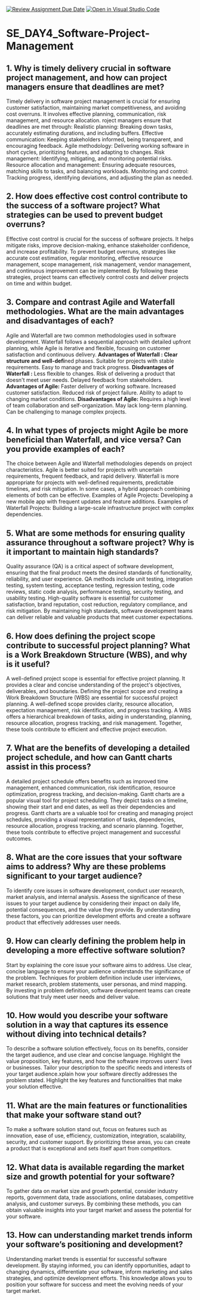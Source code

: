 [![Review Assignment Due Date](https://classroom.github.com/assets/deadline-readme-button-22041afd0340ce965d47ae6ef1cefeee28c7c493a6346c4f15d667ab976d596c.svg)](https://classroom.github.com/a/9pw6JKcu)
[![Open in Visual Studio Code](https://classroom.github.com/assets/open-in-vscode-2e0aaae1b6195c2367325f4f02e2d04e9abb55f0b24a779b69b11b9e10269abc.svg)](https://classroom.github.com/online_ide?assignment_repo_id=15691446&assignment_repo_type=AssignmentRepo)
# SE_DAY4_Software-Project-Management
## 1. Why is timely delivery crucial in software project management, and how can project managers ensure that deadlines are met?
Timely delivery in software project management is crucial for ensuring customer satisfaction, maintaining market competitiveness, and avoiding cost overruns. It involves effective planning, communication, risk management, and resource allocation.
roject managers ensure that deadlines are met through:
Realistic planning: Breaking down tasks, accurately estimating durations, and including buffers.
Effective communication: Keeping stakeholders informed, being transparent, and encouraging feedback.
Agile methodology: Delivering working software in short cycles, prioritizing features, and adapting to changes.
Risk management: Identifying, mitigating, and monitoring potential risks.
Resource allocation and management: Ensuring adequate resources, matching skills to tasks, and balancing workloads.
Monitoring and control: Tracking progress, identifying deviations, and adjusting the plan as needed.
## 2. How does effective cost control contribute to the success of a software project? What strategies can be used to prevent budget overruns?
Effective cost control is crucial for the success of software projects. It helps mitigate risks, improve decision-making, enhance stakeholder confidence, and increase profitability. To prevent budget overruns, strategies like accurate cost estimation, regular monitoring, effective resource management, scope management, risk management, vendor management, and continuous improvement can be implemented. By following these strategies, project teams can effectively control costs and deliver projects on time and within budget.
## 3. Compare and contrast Agile and Waterfall methodologies. What are the main advantages and disadvantages of each?
Agile and Waterfall are two common methodologies used in software development. 
Waterfall follows a sequential approach with detailed upfront planning, while Agile is iterative and flexible, focusing on customer satisfaction and continuous delivery.
**Advantages of Waterfall :
Clear structure and well-defi**ned phases.
Suitable for projects with stable requirements.
Easy to manage and track progress.
**Disdvantages of Waterfall :**
Less flexible to changes.
Risk of delivering a product that doesn't meet user needs.
Delayed feedback from stakeholders.
**Advantages of Agile:**
Faster delivery of working software.
Increased customer satisfaction.
Reduced risk of project failure.
Ability to adapt to changing market conditions.
**Disadvantages of Agile:**
Requires a high level of team collaboration and self-organization.
May lack long-term planning.
Can be challenging to manage complex projects.
## 4. In what types of projects might Agile be more beneficial than Waterfall, and vice versa? Can you provide examples of each?
The choice between Agile and Waterfall methodologies depends on project characteristics. Agile is better suited for projects with uncertain requirements, frequent feedback, and rapid delivery. Waterfall is more appropriate for projects with well-defined requirements, predictable timelines, and risk mitigation. In some cases, a hybrid approach combining elements of both can be effective.
Examples of Agile Projects: Developing a new mobile app with frequent updates and feature additions.
Examples of Waterfall Projects: Building a large-scale infrastructure project with complex dependencies.
## 5. What are some methods for ensuring quality assurance throughout a software project? Why is it important to maintain high standards?
Quality assurance (QA) is a critical aspect of software development, ensuring that the final product meets the desired standards of functionality, reliability, and user experience.
QA methods include unit testing, integration testing, system testing, acceptance testing, regression testing, code reviews, static code analysis, performance testing, security testing, and usability testing.
High-quality software is essential for customer satisfaction, brand reputation, cost reduction, regulatory compliance, and risk mitigation. By maintaining high standards, software development teams can deliver reliable and valuable products that meet customer expectations.

## 6. How does defining the project scope contribute to successful project planning? What is a Work Breakdown Structure (WBS), and why is it useful?
A well-defined project scope is essential for effective project planning. It provides a clear and concise understanding of the project's objectives, deliverables, and boundaries. Defining the project scope and creating a Work Breakdown Structure (WBS) are essential for successful project planning. A well-defined scope provides clarity, resource allocation, expectation management, risk identification, and progress tracking. A WBS offers a hierarchical breakdown of tasks, aiding in understanding, planning, resource allocation, progress tracking, and risk management. Together, these tools contribute to efficient and effective project execution.
## 7. What are the benefits of developing a detailed project schedule, and how can Gantt charts assist in this process?
A detailed project schedule offers benefits such as improved time management, enhanced communication, risk identification, resource optimization, progress tracking, and decision-making. 
Gantt charts are a popular visual tool for project scheduling. They depict tasks on a timeline, showing their start and end dates, as well as their dependencies and progress.
Gantt charts are a valuable tool for creating and managing project schedules, providing a visual representation of tasks, dependencies, resource allocation, progress tracking, and scenario planning. Together, these tools contribute to effective project management and successful outcomes.

## 8. What are the core issues that your software aims to address? Why are these problems significant to your target audience?
To identify core issues in software development, conduct user research, market analysis, and internal analysis. Assess the significance of these issues to your target audience by considering their impact on daily life, potential consequences, and the value they provide. By understanding these factors, you can prioritize development efforts and create a software product that effectively addresses user needs.
## 9. How can clearly defining the problem help in developing a more effective software solution?
Start by explaining the core issue your software aims to address. Use clear, concise language to ensure your audience understands the significance of the problem.
Techniques for problem definition include user interviews, market research, problem statements, user personas, and mind mapping. By investing in problem definition, software development teams can create solutions that truly meet user needs and deliver value.
## 10. How would you describe your software solution in a way that captures its essence without diving into technical details?
To describe a software solution effectively, focus on its benefits, consider the target audience, and use clear and concise language. Highlight the value proposition, key features, and how the software improves users' lives or businesses. Tailor your description to the specific needs and interests of your target audience.xplain how your software directly addresses the problem stated. Highlight the key features and functionalities that make your solution effective.

## 11. What are the main features or functionalities that make your software stand out?
To make a software solution stand out, focus on features such as innovation, ease of use, efficiency, customization, integration, scalability, security, and customer support. By prioritizing these areas, you can create a product that is exceptional and sets itself apart from competitors.
## 12. What data is available regarding the market size and growth potential for your software?
To gather data on market size and growth potential, consider industry reports, government data, trade associations, online databases, competitive analysis, and customer surveys. By combining these methods, you can obtain valuable insights into your target market and assess the potential for your software.
## 13. How can understanding market trends inform your software’s positioning and development?
Understanding market trends is essential for successful software development. By staying informed, you can identify opportunities, adapt to changing dynamics, differentiate your software, inform marketing and sales strategies, and optimize development efforts. This knowledge allows you to position your software for success and meet the evolving needs of your target market.

